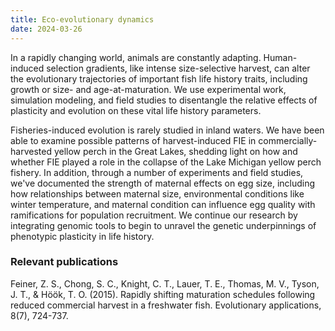 ```yaml
---
title: Eco-evolutionary dynamics
date: 2024-03-26
---
```


In a rapidly changing world, animals are constantly adapting. Human-induced selection gradients, like intense size-selective harvest, can alter the evolutionary trajectories of important fish life history traits, including growth or size- and age-at-maturation. We use experimental work, simulation modeling, and field studies to disentangle the relative effects of plasticity and evolution on these vital life history parameters.

<!--more-->

Fisheries-induced evolution is rarely studied in inland waters.  We have been able to examine possible patterns of harvest-induced FIE in commercially-harvested yellow perch in the Great Lakes, shedding light on how and whether FIE played a role in the collapse of the Lake Michigan yellow perch fishery.  In addition, through a number of experiments and field studies, we've documented the strength of maternal effects on egg size, including how relationships between maternal size, environmental conditions like winter temperature, and maternal condition can influence egg quality with ramifications for population recruitment.  We continue our research by integrating genomic tools to begin to unravel the genetic underpinnings of phenotypic plasticity in life history.

### Relevant publications
Feiner, Z. S., Chong, S. C., Knight, C. T., Lauer, T. E., Thomas, M. V., Tyson, J. T., & Höök, T. O. (2015). Rapidly shifting maturation schedules following reduced commercial harvest in a freshwater fish. Evolutionary applications, 8(7), 724-737.